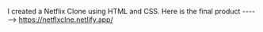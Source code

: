 I created a Netflix Clone using HTML and CSS. Here is the final product ------> https://netflxclne.netlify.app/

